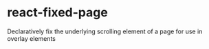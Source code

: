 # react-fixed-page
Declaratively fix the underlying scrolling element of a page for use in overlay elements
